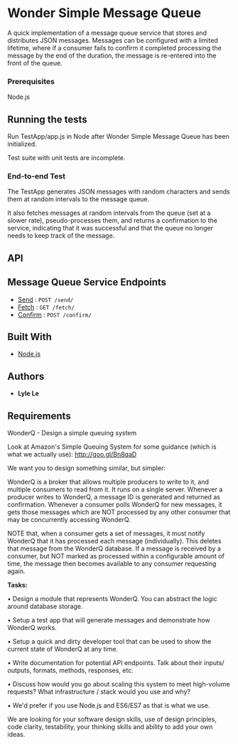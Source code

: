 # Wonder Simple Message Queue

A quick implementation of a message queue service that stores and distributes JSON messages. Messages can be configured with a limited lifetime, where if a consumer fails to confirm it completed processing the message by the end of the duration, the message is re-entered into the front of the queue.

### Prerequisites

Node.js

## Running the tests

Run TestApp/app.js in Node after Wonder Simple Message Queue has been initialized.

Test suite with unit tests are incomplete.

### End-to-end Test

The TestApp generates JSON messages with random characters and sends them at random intervals to the message queue.

It also fetches messages at random intervals from the queue (set at a slower rate), pseudo-processes them, and returns a confirmation to the service, indicating that it was successful and that the queue no longer needs to keep track of the message.

## API

## Message Queue Service Endpoints

* [Send](documentation/confirm.md) : `POST /send/`
* [Fetch](documentation/fetch.md) : `GET /fetch/`
* [Confirm](documentation/confirm.md) : `POST /confirm/`

## Built With

* [Node.js](https://nodejs.org/en/)

## Authors

* **Lyle Le**


## Requirements
WonderQ - Design a simple queuing system

Look at Amazon's Simple Queuing System for some guidance (which is what we actually use): http://goo.gl/Bn8qaD

We want you to design something similar, but simpler:

WonderQ is a broker that allows multiple producers to write to it, and multiple consumers to read from it. It runs on a single server. Whenever a producer writes to WonderQ, a message ID is generated and returned as confirmation. Whenever a consumer polls WonderQ for new messages, it gets those messages which are NOT processed by any other consumer that may be concurrently accessing WonderQ.

NOTE that, when a consumer gets a set of messages, it must notify WonderQ that it has processed each message (individually). This deletes that message from the WonderQ database. If a message is received by a consumer, but NOT marked as processed within a configurable amount of time, the message then becomes available to any consumer requesting again.

**Tasks:**

• Design a module that represents WonderQ. You can abstract the logic around database storage.

• Setup a test app that will generate messages and demonstrate how WonderQ works.

• Setup a quick and dirty developer tool that can be used to show the current state of WonderQ at any time.

• Write documentation for potential API endpoints. Talk about their inputs/ outputs, formats, methods, responses, etc.

• Discuss how would you go about scaling this system to meet high-volume requests? What infrastructure / stack would you use and why?

• We'd prefer if you use Node.js and ES6/ES7 as that is what we use.


We are looking for your software design skills, use of design principles, code clarity, testability, your thinking skills and ability to add your own ideas.

